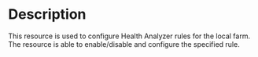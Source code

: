 # Description

This resource is used to configure Health Analyzer rules for the local farm.
The resource is able to enable/disable and configure the specified rule.

